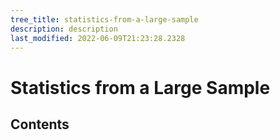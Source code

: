 ```yaml
---
tree_title: statistics-from-a-large-sample
description: description
last_modified: 2022-06-09T21:23:28.2328
---
```


# Statistics from a Large Sample

## Contents
